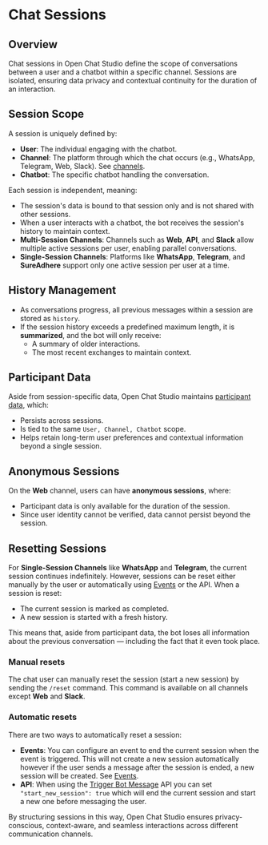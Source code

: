 # Chat Sessions

## Overview

Chat sessions in Open Chat Studio define the scope of conversations between a user and a chatbot within a specific channel. Sessions are isolated, ensuring data privacy and contextual continuity for the duration of an interaction.

## Session Scope

A session is uniquely defined by:

- **User**: The individual engaging with the chatbot.
- **Channel**: The platform through which the chat occurs (e.g., WhatsApp, Telegram, Web, Slack). See [channels](channels.md).
- **Chatbot**: The specific chatbot handling the conversation.

Each session is independent, meaning:

- The session's data is bound to that session only and is not shared with other sessions.
- When a user interacts with a chatbot, the bot receives the session's history to maintain context.
- **Multi-Session Channels**: Channels such as **Web**, **API**, and **Slack** allow multiple active sessions per user, enabling parallel conversations.
- **Single-Session Channels**: Platforms like **WhatsApp**, **Telegram**, and **SureAdhere** support only one active session per user at a time.

## History Management

- As conversations progress, all previous messages within a session are stored as `history`.
- If the session history exceeds a predefined maximum length, it is **summarized**, and the bot will only receive:
  - A summary of older interactions.
  - The most recent exchanges to maintain context.

## Participant Data

Aside from session-specific data, Open Chat Studio maintains [participant data](participant_data.md), which:

- Persists across sessions.
- Is tied to the same `User, Channel, Chatbot` scope.
- Helps retain long-term user preferences and contextual information beyond a single session.

## Anonymous Sessions

On the **Web** channel, users can have **anonymous sessions**, where:

- Participant data is only available for the duration of the session.
- Since user identity cannot be verified, data cannot persist beyond the session.

## Resetting Sessions

For **Single-Session Channels** like **WhatsApp** and **Telegram**, the current session continues indefinitely. However, sessions can be reset either manually by the user or automatically using [Events](events.md) or the API. When a session is reset:

- The current session is marked as completed.
- A new session is started with a fresh history.

This means that, aside from participant data, the bot loses all information about the previous conversation — including the fact that it even took place.

### Manual resets

The chat user can manually reset the session (start a new session) by sending the `/reset` command. This command is available on all channels except **Web** and **Slack**.

### Automatic resets

There are two ways to automatically reset a session:

- **Events**: You can configure an event to end the current session when the event is triggered. This will not create a new session automatically however if the user sends a message after the session is ended, a new session will be created. See [Events](events.md).
- **API**: When using the [Trigger Bot Message](https://chatbots.dimagi.com/api/docs/#tag/Channels/operation/trigger_bot_message) API you can set `"start_new_session": true` which will end the current session and start a new one before messaging the user.

By structuring sessions in this way, Open Chat Studio ensures privacy-conscious, context-aware, and seamless interactions across different communication channels.
